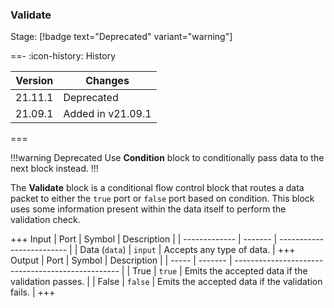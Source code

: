 ### Validate

Stage: [!badge text="Deprecated" variant="warning"]

==- :icon-history: History

| Version | Changes           |
| ------- | ----------------- |
| 21.11.1 | Deprecated        |
| 21.09.1 | Added in v21.09.1 |

===

!!!warning Deprecated
Use **Condition** block to conditionally pass data to the next block instead.
!!!

The **Validate** block is a conditional flow control block that routes a data packet to either the `true` port or `false` port based on condition. This block uses some information present within the data itself to perform the validation check.

+++ Input
| Port          | Symbol  | Description               |
| ------------- | ------- | ------------------------- |
| Data (`data`) | `input` | Accepts any type of data. |
+++ Output
| Port  | Symbol  | Description                                       |
| ----- | ------- | ------------------------------------------------- |
| True  | `true`  | Emits the accepted data if the validation passes. |
| False | `false` | Emits the accepted data if the validation fails.  |
+++
